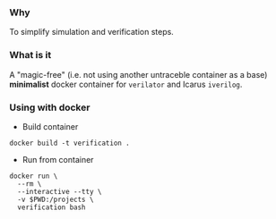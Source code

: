 ### Why

To simplify simulation and verification steps.

### What is it

A "magic-free" (i.e. not using another untraceble container as a base) 
**minimalist** docker container for `verilator` and Icarus `iverilog`.

### Using with docker

* Build container

```
docker build -t verification .
```

* Run from container

```
docker run \
  --rm \
  --interactive --tty \
  -v $PWD:/projects \
  verification bash
```
